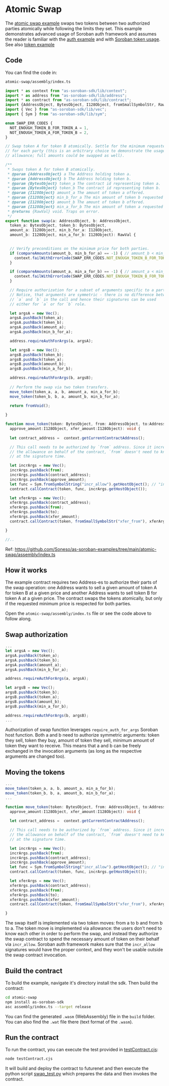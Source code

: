 # Atomic Swap

The [atomic swap example](https://github.com/Soneso/as-soroban-examples/tree/main/atomic-swap) swaps two tokens between two authorized parties atomically while following the limits they set.
This example demonstrates advanced usage of Soroban auth framework and assumes the reader is familiar with the [auth example](https://github.com/Soneso/as-soroban-examples/tree/main/auth) and with [Soroban token usage](https://soroban.stellar.org/docs/reference/interfaces/token-interface). See also [token example](https://github.com/Soneso/as-soroban-examples/tree/main/token)

## Code

You can find the code in:

```sh
atomic-swap/assembly/index.ts
```

```typescript
import * as context from "as-soroban-sdk/lib/context";
import * as address from "as-soroban-sdk/lib/address";
import * as contract from "as-soroban-sdk/lib/contract";
import {AddressObject, BytesObject, I128Object, fromSmallSymbolStr, RawVal, fromVoid, isI128Small, toI128Small, isI128, fromI128Pieces} from "as-soroban-sdk/lib/value";
import { Vec } from "as-soroban-sdk/lib/vec";
import { Sym } from "as-soroban-sdk/lib/sym";

enum SWAP_ERR_CODES {
  NOT_ENOUGH_TOKEN_B_FOR_TOKEN_A = 1,
  NOT_ENOUGH_TOKEN_A_FOR_TOKEN_B = 2,
}

// Swap token A for token B atomically. Settle for the minimum requested price
// for each party (this is an arbitrary choice to demonstrate the usage of
// allowance; full amounts could be swapped as well).

/**
 * Swaps token A for token B atomically.
 * @param {AddressObject} a The Address holding token a.
 * @param {AddressObject} b The Address holding token b.
 * @param {BytesObject} token_a The contract id representing token a.
 * @param {BytesObject} token_b The contract id representing token b.
 * @param {I128Object} amount_a The amount of token a offered.
 * @param {I128Object} min_b_for_a The min amount of token b requested for the amount of token a offered.
 * @param {I128Object} amount_b The amount of token b offered.
 * @param {I128Object} min_a_for_b The min amount of token a requested for the amount of token b offered.
 * @returns {RawVal} void. Traps on error.
 */
export function swap(a: AddressObject, b: AddressObject, 
  token_a: BytesObject, token_b: BytesObject, 
  amount_a: I128Object, min_b_for_a: I128Object, 
  amount_b: I128Object, min_a_for_b: I128Object): RawVal {
  

  // Verify preconditions on the minimum price for both parties.
  if (compareAmounts(amount_b, min_b_for_a) == -1) { // amount_b < min_b_for_a 
    context.failWithErrorCode(SWAP_ERR_CODES.NOT_ENOUGH_TOKEN_B_FOR_TOKEN_A);
  }

  if (compareAmounts(amount_a, min_a_for_b) == -1) { // amount_a < min_a_for_b 
    context.failWithErrorCode(SWAP_ERR_CODES.NOT_ENOUGH_TOKEN_B_FOR_TOKEN_A);
  }

  // Require authorization for a subset of arguments specific to a party.
  // Notice, that arguments are symmetric - there is no difference between
  // `a` and `b` in the call and hence their signatures can be used
  // either for `a` or for `b` role.

  let argsA = new Vec();
  argsA.pushBack(token_a);
  argsA.pushBack(token_b);
  argsA.pushBack(amount_a);
  argsA.pushBack(min_b_for_a);

  address.requireAuthForArgs(a, argsA);

  let argsB = new Vec();
  argsB.pushBack(token_b);
  argsB.pushBack(token_a);
  argsB.pushBack(amount_b);
  argsB.pushBack(min_a_for_b);

  address.requireAuthForArgs(b, argsB);
 
  // Perform the swap via two token transfers.
  move_token(token_a, a, b, amount_a, min_a_for_b);
  move_token(token_b, b, a, amount_b, min_b_for_a);
 
  return fromVoid();

}

function move_token(token: BytesObject, from: AddressObject, to:AddressObject, 
  approve_amount:I128Object, xfer_amount:I128Object): void {
  
  let contract_address =  context.getCurrentContractAddress();

  // This call needs to be authorized by `from` address. Since it increases
  // the allowance on behalf of the contract, `from` doesn't need to know `to`
  // at the signature time.

  let incrArgs = new Vec();
  incrArgs.pushBack(from);
  incrArgs.pushBack(contract_address);
  incrArgs.pushBack(approve_amount);
  let func = Sym.fromSymbolString("incr_allow").getHostObject(); // "incr_allow" has more than 9 chars.
  contract.callContract(token, func, incrArgs.getHostObject());

  let xferArgs = new Vec();
  xferArgs.pushBack(contract_address);
  xferArgs.pushBack(from);
  xferArgs.pushBack(to);
  xferArgs.pushBack(xfer_amount);
  contract.callContract(token, fromSmallSymbolStr("xfer_from"), xferArgs.getHostObject());

}

//..
```

Ref: https://github.com/Soneso/as-soroban-examples/tree/main/atomic-swap/assembly/index.ts

## How it works

The example contract requires two Address-es to authorize their parts of the swap operation: one Address wants to sell a given amount of token A for token B at a given price and another Address wants to sell token B for token A at a given price. The contract swaps the tokens atomically, but only if the requested minimum price is respected for both parties.

Open the `atomic-swap/assembly/index.ts` file or see the code above to follow along.

## Swap authorization

```typescript
...
let argsA = new Vec();
argsA.pushBack(token_a);
argsA.pushBack(token_b);
argsA.pushBack(amount_a);
argsA.pushBack(min_b_for_a);

address.requireAuthForArgs(a, argsA);

let argsB = new Vec();
argsB.pushBack(token_b);
argsB.pushBack(token_a);
argsB.pushBack(amount_b);
argsB.pushBack(min_a_for_b);

address.requireAuthForArgs(b, argsB);
...
```

Authorization of swap function leverages `require_auth_for_args` Soroban host function. Both a and b need to authorize symmetric arguments: token they sell, token they buy, amount of token they sell, minimum amount of token they want to receive. This means that a and b can be freely exchanged in the invocation arguments (as long as the respective arguments are changed too).

## Moving the tokens

```typescript
...
move_token(token_a, a, b, amount_a, min_a_for_b);
move_token(token_b, b, a, amount_b, min_b_for_a);
...

function move_token(token: BytesObject, from: AddressObject, to:AddressObject, 
  approve_amount:I128Object, xfer_amount:I128Object): void {
  
  let contract_address =  context.getCurrentContractAddress();

  // This call needs to be authorized by `from` address. Since it increases
  // the allowance on behalf of the contract, `from` doesn't need to know `to`
  // at the signature time.

  let incrArgs = new Vec();
  incrArgs.pushBack(from);
  incrArgs.pushBack(contract_address);
  incrArgs.pushBack(approve_amount);
  let func = Sym.fromSymbolString("incr_allow").getHostObject(); // "incr_allow" has more than 9 chars.
  contract.callContract(token, func, incrArgs.getHostObject());

  let xferArgs = new Vec();
  xferArgs.pushBack(contract_address);
  xferArgs.pushBack(from);
  xferArgs.pushBack(to);
  xferArgs.pushBack(xfer_amount);
  contract.callContract(token, fromSmallSymbolStr("xfer_from"), xferArgs.getHostObject());

}
```
The swap itself is implemented via two token moves: from a to b and from b to a. The token move is implemented via allowance: the users don't need to know each other in order to perform the swap, and instead they authorize the swap contract to spend the necessary amount of token on their behalf via `incr_allow`. Soroban auth framework makes sure that the `incr_allow` signatures would have the proper context, and they won't be usable outside the swap contract invocation.

## Build the contract

To build the example, navigate it's directory install the sdk. Then build the contract:

```sh
cd atomic-swap
npm install as-soroban-sdk
asc assembly/index.ts --target release
```

You can find the generated `.wasm` (WebAssembly) file in the `build` folder. You can also find the `.wat` file there (text format of the `.wasm`).

## Run the contract

To run the contract, you can execute the test provided in [testContract.cjs](https://github.com/Soneso/as-soroban-examples/tree/main/atomic-swap/testContract.cjs):

```sh
node testContract.cjs
```

It will build and deploy the contract to futurenet and then execute the python script [swap_test.py](https://github.com/Soneso/as-soroban-examples/tree/main/atomic-swap/swap_test.py) which prepares the data and then invokes the contract.
